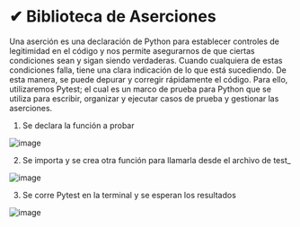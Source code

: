 # ✔ Biblioteca de Aserciones

Una aserción es una declaración de Python para establecer controles de legitimidad en el código y nos permite asegurarnos de que ciertas condiciones sean y sigan siendo verdaderas. Cuando cualquiera de estas condiciones falla, tiene una clara indicación de lo que está sucediendo. De esta manera, se puede depurar y corregir rápidamente el código. Para ello, utilizaremos Pytest; el cual es un marco de prueba para Python que se utiliza para escribir, organizar y ejecutar casos de prueba y gestionar las aserciones.

1) Se declara la función a probar

![image](https://user-images.githubusercontent.com/116747654/203582494-ff322737-5186-46d2-917a-3cea4793ba98.png)

2) Se importa y se crea otra función para llamarla desde el archivo de test_

![image](https://user-images.githubusercontent.com/116747654/203582851-1937cccd-b1e9-4de1-9a6a-e7c249fd6945.png)

3) Se corre Pytest en la terminal y se esperan los resultados

![image](https://user-images.githubusercontent.com/116747654/203583123-b10f79c2-931f-48af-a747-0368092c9a97.png)



